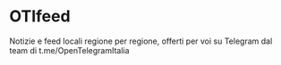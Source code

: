 # OTIfeed
Notizie e feed locali regione per regione, offerti per voi su Telegram dal team di t.me/OpenTelegramItalia
